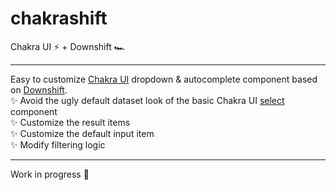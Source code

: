 # chakrashift
Chakra UI ⚡ + Downshift 🏎️

---

Easy to customize [Chakra UI](https://chakra-ui.com/) dropdown & autocomplete component based on [Downshift](https://www.downshift-js.com/).  
✨ Avoid the ugly default dataset look of the basic Chakra UI [select](https://chakra-ui.com/docs/form/select) component  
✨ Customize the result items  
✨ Customize the default input item  
✨ Modify filtering logic  

---

Work in progress 🚧
